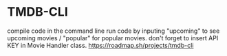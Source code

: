 # TMDB-CLI
compile code in the command line
run code by inputing "upcoming" to see upcoming movies / "popular" for popular movies.
don't forget to insert API KEY in Movie Handler class.
https://roadmap.sh/projects/tmdb-cli
